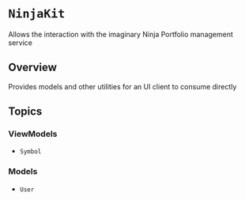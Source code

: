 # ``NinjaKit``

Allows the interaction with the imaginary Ninja Portfolio management service

## Overview

Provides models and other utilities for an UI client to consume directly

## Topics

### ViewModels

- ``Symbol``

### Models
- ``User``
